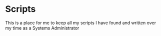 # Scripts
This is a place for me to keep all my scripts I have found and written over my time as a Systems Administrator 
